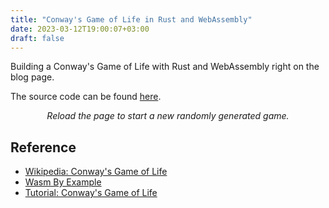 ```yaml
---
title: "Conway's Game of Life in Rust and WebAssembly"
date: 2023-03-12T19:00:07+03:00
draft: false
---
```


Building a Conway's Game of Life with Rust and WebAssembly right on the blog page.

<!--more-->

The source code can be found [here](https://github.com/lzakharov/lzakharov.github.io/tree/master/code/wasm-game-of-life/).

<link rel="stylesheet" href="./style.css" type="text/css"/>
<canvas id="game-of-life-canvas"></canvas>
<script type="module" src="./bootstrap.js"></script>

<p align=center><i>Reload the page to start a new randomly generated game.</i></p>

## Reference

* [Wikipedia: Conway's Game of Life](https://en.wikipedia.org/wiki/Conway%27s_Game_of_Life)
* [Wasm By Example](https://wasmbyexample.dev/examples/hello-world/hello-world.rust.en-us.html)
* [Tutorial: Conway's Game of Life](https://rustwasm.github.io/docs/book/game-of-life/introduction.html)
